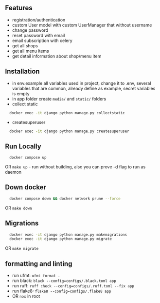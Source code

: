 ## Features
- registration/authentication
- custom User model with custom UserManager that without username
- change password
- reset password with email
- email subscription with celery
- get all shops
- get all menu items
- get detail information about shop/menu item

## Installation
- in env.example all variables used in project, change it to .env, several variables that are common, already define as example, secret variables is empty
- in app folder create `media/` and `static/` folders
- collect static
```bash
  docker exec -it django python manage.py collectstatic
```
- createsuperuser
```bash
  docker exec -it django python manage.py createsuperuser
```

## Run Locally
```bash
  docker compose up
```
OR `make up` - run without building, also you can prove -d flag to run as daemon

## Down docker
```bash
  docker compose down && docker network prune --force
```
OR `make down`

## Migrations
```bash
  docker exec -it django python manage.py makemigrations
  docker exec -it django python manage.py migrate
```
OR `make migrate`


## formatting and linting
- run ufmt: `ufmt format .`
- run black: `black --config=configs/.black.toml app`
- run ruff: `ruff check --config=configs/.ruff.toml --fix app`
- run flake8: `flake8 --config=configs/.flake8 app`
- OR `nox` in root
